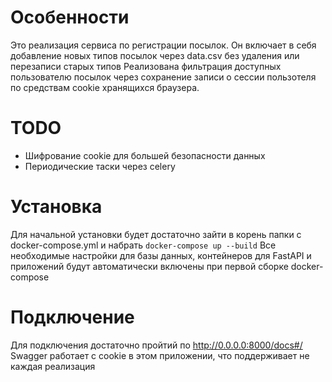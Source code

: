 # Особенности
Это реализация сервиса по регистрации посылок.
Он включает в себя добавление новых типов посылок через data.csv без удаления или перезаписи старых типов
Реализована фильтрация доступных пользователю посылок через сохранение записи о сессии пользотеля по средствам cookie хранящихся браузера.

# TODO
- Шифрование cookie для большей безопасности данных
- Периодические таски через celery

# Установка

Для начальной установки будет достаточно зайти в корень папки с docker-compose.yml и набрать `docker-compose up --build`
Все необходимые настройки для базы данных, контейнеров для FastAPI и приложений будут автоматически включены при первой сборке docker-compose

# Подключение

Для подключения достаточно пройтий по http://0.0.0.0:8000/docs#/
Swagger работает с cookie в этом приложении, что поддерживает не каждая реализация

